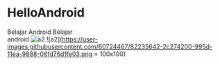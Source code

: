 # HelloAndroid
Belajar Android
Belajar<br>android
![a2](https://user-images.githubusercontent.com/60724467/82235642-2c274200-995d-11ea-9888-06fd76d1fe03.png)
![a2](https://user-images.githubusercontent.com/60724467/82235642-2c274200-995d-11ea-9888-06fd76d1fe03.png = 100x100)
